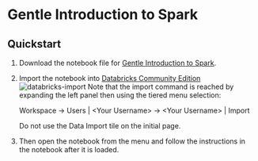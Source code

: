 # Gentle Introduction to Spark

## Quickstart
1. Download the notebook file for [Gentle Introduction to Spark](./%5BExercise%5D%20Gentle%20Introduction%20to%20Spark.dbc).
2. Import the notebook into [Databricks Community Edition](https://community.cloud.databricks.com/)
   ![databricks-import](../databricks-import.png)
   Note that the import command is reached by expanding the left panel then using the tiered menu selection: 
   
   Workspace &rarr; Users | &lt;Your Username&gt; &rarr; &lt;Your Username&gt;  | Import
   
   Do not use the Data Import tile on the initial page.
3. Then open the notebook from the menu and follow the instructions in the notebook after it is loaded.